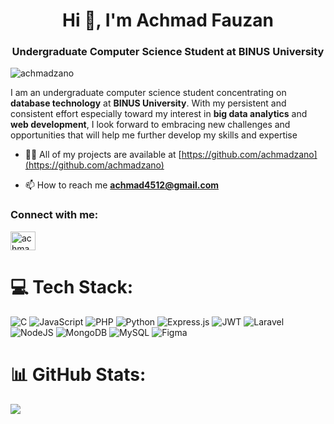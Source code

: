 <h1 align="center">Hi 👋, I'm Achmad Fauzan</h1>
<h3 align="center">Undergraduate Computer Science Student at BINUS University</h3>

<p align="left"> <img src="https://komarev.com/ghpvc/?username=achmadzano&label=Profile%20views&color=0e75b6&style=flat" alt="achmadzano" /> </p>

I am an undergraduate computer science student concentrating on **database technology** at **BINUS University**. With my persistent and consistent effort especially toward my interest in **big data analytics** and **web development**, I look forward to embracing new challenges and opportunities that will help me further develop my skills and expertise

- 👨‍💻 All of my projects are available at [https://github.com/achmadzano](https://github.com/achmadzano)

- 📫 How to reach me **achmad4512@gmail.com**

<h3 align="left">Connect with me:</h3>
<p align="left">
<a href="https://linkedin.com/in/achmad fauzan" target="blank"><img align="center" src="https://raw.githubusercontent.com/rahuldkjain/github-profile-readme-generator/master/src/images/icons/Social/linked-in-alt.svg" alt="achmad fauzan" height="30" width="40" /></a>
</p>


# 💻 Tech Stack:
![C](https://img.shields.io/badge/c-%2300599C.svg?style=for-the-badge&logo=c&logoColor=white) ![JavaScript](https://img.shields.io/badge/javascript-%23323330.svg?style=for-the-badge&logo=javascript&logoColor=%23F7DF1E) ![PHP](https://img.shields.io/badge/php-%23777BB4.svg?style=for-the-badge&logo=php&logoColor=white) ![Python](https://img.shields.io/badge/python-3670A0?style=for-the-badge&logo=python&logoColor=ffdd54) ![Express.js](https://img.shields.io/badge/express.js-%23404d59.svg?style=for-the-badge&logo=express&logoColor=%2361DAFB) ![JWT](https://img.shields.io/badge/JWT-black?style=for-the-badge&logo=JSON%20web%20tokens) ![Laravel](https://img.shields.io/badge/laravel-%23FF2D20.svg?style=for-the-badge&logo=laravel&logoColor=white) ![NodeJS](https://img.shields.io/badge/node.js-6DA55F?style=for-the-badge&logo=node.js&logoColor=white) ![MongoDB](https://img.shields.io/badge/MongoDB-%234ea94b.svg?style=for-the-badge&logo=mongodb&logoColor=white) ![MySQL](https://img.shields.io/badge/mysql-%2300000f.svg?style=for-the-badge&logo=mysql&logoColor=white) ![Figma](https://img.shields.io/badge/figma-%23F24E1E.svg?style=for-the-badge&logo=figma&logoColor=white)
# 📊 GitHub Stats:
![](https://github-readme-stats.vercel.app/api/top-langs/?username=achmadzano&theme=dark&hide_border=false&include_all_commits=true&count_private=false&layout=compact)

